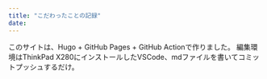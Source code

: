 ```yaml
---
title: "こだわったことの記録"
date:
---
```


このサイトは、Hugo + GitHub Pages + GitHub Actionで作りました。
編集環境はThinkPad X280にインストールしたVSCode、mdファイルを書いてコミットプッシュするだけ。